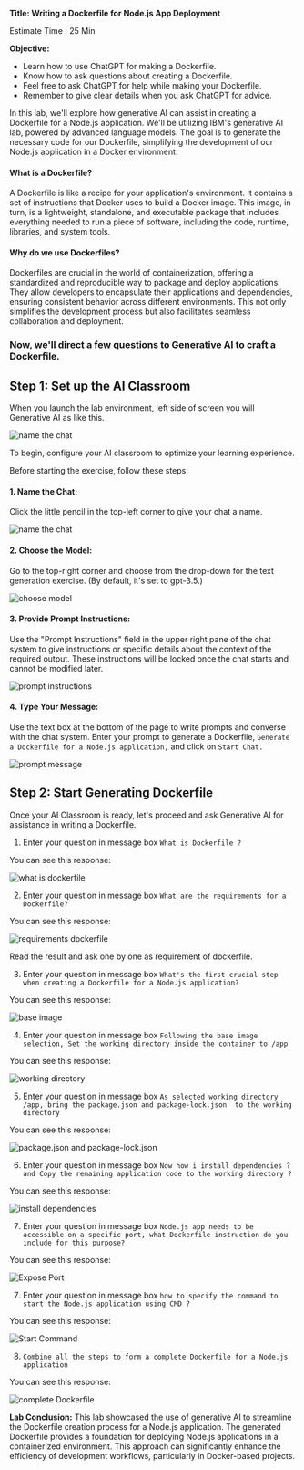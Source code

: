 **Title: Writing a Dockerfile for Node.js App Deployment**

Estimate Time : 25 Min

**Objective:**
- Learn how to use ChatGPT for making a Dockerfile.
- Know how to ask questions about creating a Dockerfile.
- Feel free to ask ChatGPT for help while making your Dockerfile.
- Remember to give clear details when you ask ChatGPT for advice.


In this lab, we'll explore how generative AI can assist in creating a Dockerfile for a Node.js application. We'll be utilizing IBM's generative AI lab, powered by advanced language models. The goal is to generate the necessary code for our Dockerfile, simplifying the development of our Node.js application in a Docker environment.


#### What is a Dockerfile?
A Dockerfile is like a recipe for your application's environment. It contains a set of instructions that Docker uses to build a Docker image. This image, in turn, is a lightweight, standalone, and executable package that includes everything needed to run a piece of software, including the code, runtime, libraries, and system tools.

#### Why do we use Dockerfiles?
Dockerfiles are crucial in the world of containerization, offering a standardized and reproducible way to package and deploy applications. They allow developers to encapsulate their applications and dependencies, ensuring consistent behavior across different environments. This not only simplifies the development process but also facilitates seamless collaboration and deployment.


### Now, we'll direct a few questions to Generative AI to craft a Dockerfile.

## Step 1: Set up the AI Classroom

When you launch the lab environment, left side of screen you will Generative AI as like this.

<img src="./images/chat_name.png" alt="name the chat">

To begin, configure your AI classroom to optimize your learning experience.

Before starting the exercise, follow these steps:

#### 1. Name the Chat:
Click the little pencil in the top-left corner to give your chat a name.

<img src="./images/chat_name.png" alt="name the chat">

#### 2. Choose the Model:
Go to the top-right corner and choose from the drop-down for the text generation exercise. (By default, it's set to gpt-3.5.)

<img src="./images/choose_model.png" alt="choose model">


#### 3. Provide Prompt Instructions:
Use the "Prompt Instructions" field in the upper right pane of the chat system to give instructions or specific details about the context of the required output. These instructions will be locked once the chat starts and cannot be modified later.

<img src="./images/prompt_instructions.png" alt="prompt instructions">


#### 4. Type Your Message:
Use the text box at the bottom of the page to write prompts and converse with the chat system. Enter your prompt to generate a Dockerfile, `Generate a Dockerfile for a Node.js application,` and click on `Start Chat.`

<img src="./images/prompt_message.png" alt="prompt message">



## Step 2: Start Generating Dockerfile

Once your AI Classroom is ready, let's proceed and ask Generative AI for assistance in writing a Dockerfile.

1. Enter your question in message box `What is Dockerfile ?`

You can see this response:

<img src="./images/what_dockerfile.png" alt="what is dockerfile">


2. Enter your question in message box `What are the requirements for a Dockerfile?`

You can see this response:

<img src="./images/req_dockerfile.png" alt="requirements dockerfile">

Read the result and ask one by one as requirement of dockerfile.


3. Enter your question in message box `What's the first crucial step when creating a Dockerfile for a Node.js application?`

You can see this response:

<img src="./images/base_image.png" alt="base image">


4. Enter your question in message box `Following the base image selection, Set the working directory inside the container to /app`

You can see this response:

<img src="./images/working_dir.png" alt="working directory ">


5. Enter your question in message box `As selected working directory /app, bring the package.json and package-lock.json  to the working directory`

You can see this response:

<img src="./images/package.png" alt="package.json and package-lock.json">

6. Enter your question in message box `Now how i install dependencies ? and Copy the remaining application code to the working directory ?`

You can see this response:

<img src="./images/install_depen.png" alt="install dependencies">

7. Enter your question in message box `Node.js app needs to be accessible on a specific port, what Dockerfile instruction do you include for this purpose?`

You can see this response:

<img src="./images/expose_port.png" alt="Expose Port">


7. Enter your question in message box `how to specify the command to start the Node.js application using CMD ?`

You can see this response:

<img src="./images/start_cmd.png" alt="Start Command">

8. `Combine all the steps to form a complete Dockerfile for a Node.js application`

You can see this response:

<img src="./images/complete_dockerfile.png" alt="complete Dockerfile">



**Lab Conclusion:**
This lab showcased the use of generative AI to streamline the Dockerfile creation process for a Node.js application. The generated Dockerfile provides a foundation for deploying Node.js applications in a containerized environment. This approach can significantly enhance the efficiency of development workflows, particularly in Docker-based projects.